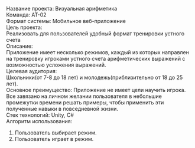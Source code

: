 Название проекта: Визуальная арифметика<br/>
Команда: АТ-02<br/>
Формат системы: Мобильное веб-приложение <br/>
Цель проекта:<br/>
Реализовать для пользователей удобный формат тренировки устного счета<br/>
Описание:<br/>
Приложение имеет несколько режимов, каждый из которых направлен на тренировку игроками устного счета арифметических выражений с возможностью усложения выражений.<br/>
Целевая аудитория:<br/>
Школьники(от 7-8 до 18 лет) и молодежь(приблизительно от 18 до 25 лет).<br/>
Основное преимущество: Приложение не имеет цели научить игрока. Все завязано на личном желании пользователя в небольшие промежутки времени решать примеры, чтобы применить эти полученные навыки в повседневной жизни.<br/>
Стек технологий: Unity, C#<br/>
Алгоритм использования:<br/>
1. Пользователь выбирает режим.<br/>
2. Пользователь играет в режим.<br/>